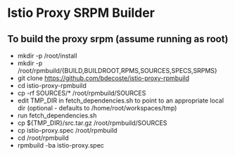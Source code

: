 # Istio Proxy SRPM Builder

## To build the proxy srpm (assume running as root)

* mkdir -p /root/install
* mkdir -p /root/rpmbuild/{BUILD,BUILDROOT,RPMS,SOURCES,SPECS,SRPMS}
* git clone https://github.com/bdecoste/istio-proxy-rpmbuild
* cd istio-proxy-rpmbuild
* cp -rf SOURCES/* /root/rpmbuild/SOURCES
* edit TMP_DIR in fetch_dependencies.sh to point to an appropriate local dir (optional - defaults to /home/root/workspaces/tmp)
* run fetch_dependencies.sh
* cp ${TMP_DIR}/src.tar.gz /root/rpmbuild/SOURCES
* cp istio-proxy.spec /root/rpmbuild
* cd /root/rpmbuild
* rpmbuild -ba istio-proxy.spec



